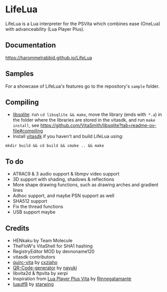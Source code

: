 # LifeLua
LifeLua is a Lua interpreter for the PSVita which combines ease (OneLua) with advanceability (Lua Player Plus).
## Documentation
https://harommelrabbid.github.io/LifeLua
## Samples
For a showcase of LifeLua's features go to the repository's `sample` folder.
## Compiling
* [libsqlite](https://github.com/VitaSmith/libsqlite): run `cd libsqlite && make`, move the library (ends with` *.a`) in the folder where the libraries are stored in the vitasdk, and run `make install`, see https://github.com/VitaSmith/libsqlite?tab=readme-ov-file#compiling
* Install [vitasdk](https://github.com/vitasdk) if you haven't and build LifeLua using:
```
mkdir build && cd build && cmake .. && make
```
## To do
* ATRAC9 & 3 audio support & libmpv video support
* 3D support with shading, shadows & reflections
* More shape drawing functions, such as drawing arches and gradient lines
* Adhoc support, and maybe PSN support as well
* SHA512 support
* Fix the thread functions
* USB support maybe
## Credits
* HENkaku by Team Molecule
* TheFloW's VitaShell for SHA1 hashing
* RegistryEditor MOD by devnoname120
* vitasdk contributors
* [quirc-vita](https://github.com/cxziaho/quirc-vita) by [cxziaho](https://github.com/cxziaho)
* [QR-Code-generator](https://github.com/nayuki/QR-Code-generator) by [nayuki](https://github.com/nayuki)
* libvita2d & ftpvita by xerpi
* Inspiration from [Lua Player Plus Vita](https://github.com/Rinnegatamante/lpp-vita) by [Rinnegatamante](https://github.com/Rinnegatamante)
* [luautf8](https://github.com/starwing/luautf8) by [starwing](https://github.com/starwing)
<!--
* [Compound Assignment Operators](http://lua-users.org/files/wiki_insecure/power_patches/5.2/compound-5.2.2.patch) (Lua diff patch) by [SvenOlsen](http://lua-users.org/wiki/SvenOlsen)
* [Bitwise operators, integer division and !=](http://lua-users.org/files/wiki_insecure/power_patches/5.1/bitwise_operators_5.1.4_1.patch) by Thierry Grellier, darkmist(at)mail.ru & Joshua Simmons
* [Continue Statement](https://lua-users.org/files/wiki_insecure/power_patches/5.1/continue-5.1.3.patch) by Leszek Buczkowski, Wolfgang Oertl & [AskoKauppi](https://lua-users.org/wiki/AskoKauppi)
-->
